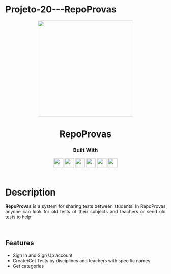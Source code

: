 # Projeto-20---RepoProvas
<p align="center">
  <img  width=300px src="https://user-images.githubusercontent.com/97575616/180822593-553c207a-ee85-4995-b612-877dbf87a6f2.png"

</p>
<h1 align="center">
  RepoProvas
</h1>
<div align="center">

  <h3>Built With</h3>

  <img src="https://img.shields.io/badge/PostgreSQL-316192?style=for-the-badge&logo=postgresql&logoColor=white" height="30px"/>
  <img src="https://img.shields.io/badge/Prisma-3982CE?style=for-the-badge&logo=Prisma&logoColor=white" height="30px"/>
  <img src="https://img.shields.io/badge/TypeScript-007ACC?style=for-the-badge&logo=typescript&logoColor=white" height="30px"/>
  <img src="https://img.shields.io/badge/Node.js-43853D?style=for-the-badge&logo=node.js&logoColor=white" height="30px"/>  
  <img src="https://img.shields.io/badge/Express.js-404D59?style=for-the-badge&logo=express.js&logoColor=white" height="30px"/>
  <img src="https://img.shields.io/badge/Heroku-430098?style=for-the-badge&logo=heroku&logoColor=white" height="30px"/>
  <!-- Badges source: https://dev.to/envoy_/150-badges-for-github-pnk -->
</div>

<br/>

# Description
<p align="justify">
<b>RepoProvas</b> is a system for sharing tests between students! In RepoProvas anyone can look for old tests of their subjects 
and teachers or send old tests to help 

</p>

</br>

## Features

-   Sign In and Sign Up account
-   Create/Get Tests by disciplines and teachers with specific names
-   Get categories                                                                                   

</br>
